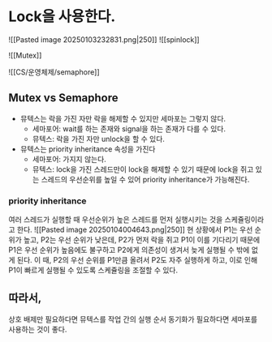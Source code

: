 # Lock을 사용한다.
![[Pasted image 20250103232831.png|250]]
![[spinlock]]

![[Mutex]]

![[CS/운영체제/semaphore]]
## Mutex vs Semaphore
- 뮤텍스는 락을 가진 자만 락을 해제할 수 있지만 세마포는 그렇지 않다.
	- 세마포어: wait를 하는 존재와 signal을 하는 존재가 다를 수 있다.
	- 뮤텍스: 락을 가진 자만 unlock을 할 수 있다.
- 뮤텍스는 priority inheritance 속성을 가진다
	- 세마포어: 가지지 않는다.
	- 뮤텍스: lock을 가진 스레드만이 lock을 해제할 수 있기 때문에 lock을 쥐고 있는 스레드의 우선순위를 높일 수 있어 priority inheritance가 가능해진다.
### priority inheritance
여러 스레드가 실행할 때 우선순위가 높은 스레드를 먼저 실행시키는 것을 스케쥴링이라고 한다.
![[Pasted image 20250104004643.png|250]]
현 상황에서 P1는 우선 순위가 높고, P2는 우선 순위가 낮은데, P2가 먼저 락을 쥐고 P1이 이를 기다리기 때문에 P1은 우선 순위가 높음에도 불구하고 P2에게 의존성이 생겨서 늦게 실행될 수 밖에 없게 된다.
이 때, P2의 우선 순위를 P1만큼 올려서 P2도 자주 실행하게 하고, 이로 인해 P1이 빠르게 실행될 수 있도록 스케쥴링을 조절할 수 있다.
## 따라서,
상호 배제만 필요하다면 뮤텍스를 작업 간의 실행 순서 동기화가 필요하다면 세마포를 사용하는 것이 좋다.